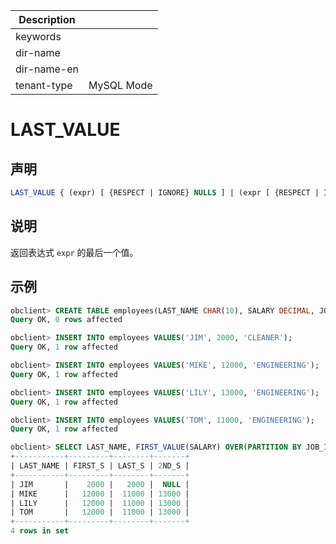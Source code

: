 | Description   |                 |
|---------------|-----------------|
| keywords      |                 |
| dir-name      |                 |
| dir-name-en   |                 |
| tenant-type   | MySQL Mode      |

# LAST_VALUE

## 声明

```sql
LAST_VALUE { (expr) [ {RESPECT | IGNORE} NULLS ] | (expr [ {RESPECT | IGNORE} NULLS ])} OVER (analytic_clause)
```

## 说明

返回表达式 `expr` 的最后一个值。

## 示例

```sql
obclient> CREATE TABLE employees(LAST_NAME CHAR(10), SALARY DECIMAL, JOB_ID CHAR(32));
Query OK, 0 rows affected

obclient> INSERT INTO employees VALUES('JIM', 2000, 'CLEANER');
Query OK, 1 row affected

obclient> INSERT INTO employees VALUES('MIKE', 12000, 'ENGINEERING');
Query OK, 1 row affected

obclient> INSERT INTO employees VALUES('LILY', 13000, 'ENGINEERING');
Query OK, 1 row affected

obclient> INSERT INTO employees VALUES('TOM', 11000, 'ENGINEERING');
Query OK, 1 row affected

obclient> SELECT LAST_NAME, FIRST_VALUE(SALARY) OVER(PARTITION BY JOB_ID) FIRST_S, LAST_VALUE(SALARY) OVER(PARTITION BY JOB_ID) LAST_S, NTH_VALUE(SALARY,2) OVER(PARTITION BY JOB_ID) 2ND_S FROM employees;
+-----------+---------+--------+-------+
| LAST_NAME | FIRST_S | LAST_S | 2ND_S |
+-----------+---------+--------+-------+
| JIM       |    2000 |   2000 |  NULL |
| MIKE      |   12000 |  11000 | 13000 |
| LILY      |   12000 |  11000 | 13000 |
| TOM       |   12000 |  11000 | 13000 |
+-----------+---------+--------+-------+
4 rows in set
```
